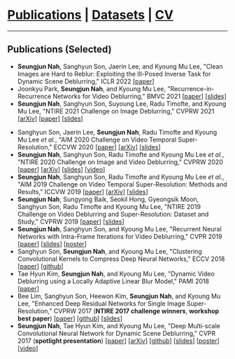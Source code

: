 # [Publications](publications) | [Datasets](Datasets/datasets) | [CV](cv.pdf)
___

## Publications (Selected)

* **Seungjun Nah**, Sanghyun Son, Jaerin Lee, and Kyoung Mu Lee, "Clean Images are Hard to Reblur: Exploiting the Ill-Posed Inverse Task for Dynamic Scene Deblurring," ICLR 2022 [[paper](https://openreview.net/pdf?id=kezNJydWvE)]  
* Joonkyu Park, **Seungjun Nah**, and Kyoung Mu Lee, "Recurrence-in-Recurrence Networks for Video Deblurring," BMVC 2021 [[paper](https://www.bmvc2021-virtualconference.com/assets/papers/0149.pdf)] [[slides]](https://www.bmvc2021-virtualconference.com/conference/papers/paper_0149.html)  
* **Seungjun Nah**, Sanghyun Son, Suyoung Lee, Radu Timofte, and Kyoung Mu Lee, "NTIRE 2021 Challenge on Image Deblurring," CVPRW 2021 [[arXiv](https://arxiv.org/abs/2104.14854#)] [[paper](https://openaccess.thecvf.com/content/CVPR2021W/NTIRE/papers/Nah_NTIRE_2021_Challenge_on_Image_Deblurring_CVPRW_2021_paper.pdf)] [[slides](https://docs.google.com/presentation/d/1wUXa6NqVuiavWnL29u4lmQPEwR_NghjV/edit?usp=sharing&ouid=112650891941589168375&rtpof=true&sd=true)]  
<!-- * **Seungjun Nah**, Sanghyun Son, Jaerin Lee, and Kyoung Mu Lee, "Clean Images are Hard to Reblur: A New Clue for Deblurring," arXiv 2021 [[arXiv](https://arxiv.org/abs/2104.12665)] -->
* Sanghyun Son, Jaerin Lee, **Seungjun Nah**, Radu Timofte and Kyoung Mu Lee *et al.*, "AIM 2020 Challenge on Video Temporal Super-Resolution," ECCVW 2020 [[paper](https://cv.snu.ac.kr/publication/conf/2019/aim2020_vtsr.pdf)] [[arXiv](https://arxiv.org/abs/2009.12987)] [[slides](https://drive.google.com/file/d/1C4E21NlH2H2EoQ0TidNJmT1ruEOyac8M/view?usp=sharing)]
* **Seungjun Nah**, Sanghyun Son, Radu Timofte and Kyoung Mu Lee *et al.*, "NTIRE 2020 Challenge on Image and Video Deblurring," CVPRW 2020 [[paper](http://openaccess.thecvf.com/content_CVPRW_2020/papers/w31/Nah_NTIRE_2020_Challenge_on_Image_and_Video_Deblurring_CVPRW_2020_paper.pdf)] [[arXiv](https://arxiv.org/abs/2005.01244)] [[slides](https://drive.google.com/file/d/1Ll3D1acvujQFXGoX-P2dRKJPcle3rH_B/view?usp=sharing)] [[video](https://youtu.be/z_naBdpqN2A)]
* **Seungjun Nah**, Sanghyun Son, Radu Timofte and Kyoung Mu Lee *et al.*, "AIM 2019 Challenge on Video Temporal Super-Resolution: Methods and Results," ICCVW 2019 [[paper](https://cv.snu.ac.kr/publication/conf/2019/aim2019_vtsr.pdf)] [[arXiv](https://arxiv.org/abs/2005.01233)] [[slides](https://drive.google.com/file/d/1Y9Se8LPlDUWuaVzEcFvzHlCpD6X4-gOO/view?usp=sharing)]
* **Seungjun Nah**, Sungyong Baik, Seokil Hong, Gyeongsik Moon, Sanghyun Son, Radu Timofte and Kyoung Mu Lee, "NTIRE 2019 Challenge on Video Deblurring and Super-Resolution: Dataset and Study," CVPRW 2019 [[paper](http://openaccess.thecvf.com/content_CVPRW_2019/papers/NTIRE/Nah_NTIRE_2019_Challenge_on_Video_Deblurring_and_Super-Resolution_Dataset_and_CVPRW_2019_paper.pdf)] [[slides](https://drive.google.com/file/d/13F6UEyBDFGTiFDyxqLzrPiq4Y2-8BKQE/view?usp=sharing)]
* **Seungjun Nah**, Sanghyun Son, and Kyoung Mu Lee, "Recurrent Neural Networks with Intra-Frame Iterations for Video Deblurring," CVPR 2019 [[paper](http://openaccess.thecvf.com/content_CVPR_2019/papers/Nah_Recurrent_Neural_Networks_With_Intra-Frame_Iterations_for_Video_Deblurring_CVPR_2019_paper.pdf)] [[slides](https://drive.google.com/file/d/1CuS53EusQfWzCmYhRv-agwG8Mh6yYXps/view?usp=sharing)] [[poster](https://drive.google.com/file/d/1Jn-j1T44lR6gl8wFJUUPs9MRaVxyQJiV/view?usp=sharing)]
* Sanghyun Son, **Seungjun Nah**, and Kyoung Mu Lee, "Clustering Convolutional Kernels to Compress Deep Neural Networks," ECCV 2018 [[paper](http://openaccess.thecvf.com/content_ECCV_2018/papers/Sanghyun_Son_Clustering_Kernels_for_ECCV_2018_paper.pdf)] [[github](https://github.com/thstkdgus35/clustering-kernels)]
* Tae Hyun Kim, **Seungjun Nah**, and Kyoung Mu Lee, "Dynamic Video Deblurring using a Locally Adaptive Linear Blur Model," PAMI 2018 [[paper](https://cv.snu.ac.kr/publication/jour/2018/thkim_pami2018_dynamic.pdf)]
* Bee Lim, Sanghyun Son, Heewon Kim, **Seungjun Nah**, and Kyoung Mu Lee, "Enhanced Deep Residual Networks for Single Image Super-Resolution," CVPRW 2017 (**NTIRE 2017 challenge winners**, **workshop best paper**) [[paper](http://openaccess.thecvf.com/content_cvpr_2017_workshops/w12/papers/Lim_Enhanced_Deep_Residual_CVPR_2017_paper.pdf)] [[github](https://github.com/LimBee/NTIRE2017)] [[slides](https://cv.snu.ac.kr/research/EDSR/Presentation_v3(release).pptx)]
* **Seungjun Nah**, Tae Hyun Kim, and Kyoung Mu Lee, "Deep Multi-scale Convolutional Neural Network for Dynamic Scene Deblurring," CVPR 2017 (**spotlight presentation**) [[paper](http://openaccess.thecvf.com/content_cvpr_2017/papers/Nah_Deep_Multi-Scale_Convolutional_CVPR_2017_paper.pdf)] [[arXiv](https://arxiv.org/abs/1612.02177)] [[github](https://github.com/SeungjunNah/DeepDeblur_release)] [[slides](https://drive.google.com/file/d/1sj7l2tGgJR-8wTyauvnSDGpiokjOzX_C/view?usp=sharing)] [[poster](https://drive.google.com/file/d/1wDHwL4fPQad3Al0f4cEquws8VLLji2i6/view?usp=sharing)][[video](https://youtu.be/L_YwOzRH28E)]
